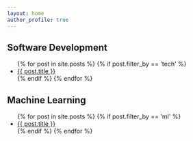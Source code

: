 ```yaml
---
layout: home
author_profile: true
---
```


<h2>Software Development</h2>
<ul>
  {% for post in site.posts %}
    {% if post.filter_by == 'tech' %}
      <li>
        <a href="{{ post.url }}">{{ post.title }}</a>
      </li>
    {% endif %}
  {% endfor %}
</ul>

<h2>Machine Learning</h2>
<ul>
  {% for post in site.posts %}
    {% if post.filter_by == 'ml' %}
      <li>
        <a href="{{ post.url }}">{{ post.title }}</a>
      </li>
    {% endif %}
  {% endfor %}
</ul>
<!-- <ul>
  {% for post in site.posts %}
    <li>
      <a href="{{ post.url }}">{{ post.title }}</a>
      <i><font size="3"> {{ post.date | date: "%Y-%m-%d"}} </font></i>
    </li>
  {% endfor %}
</ul> -->
